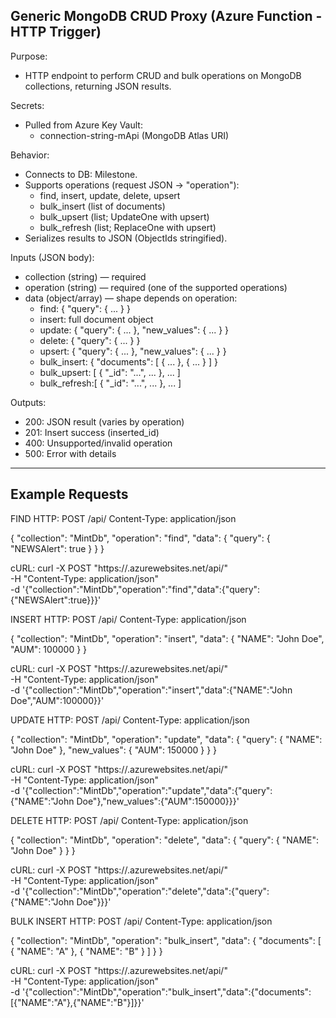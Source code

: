 Generic MongoDB CRUD Proxy (Azure Function - HTTP Trigger)
---------------------------------------------------------

Purpose:
- HTTP endpoint to perform CRUD and bulk operations on MongoDB collections, returning JSON results.

Secrets:
- Pulled from Azure Key Vault:
  - connection-string-mApi (MongoDB Atlas URI)

Behavior:
- Connects to DB: Milestone.
- Supports operations (request JSON -> "operation"):
  - find, insert, update, delete, upsert
  - bulk_insert (list of documents)
  - bulk_upsert (list; UpdateOne with upsert)
  - bulk_refresh (list; ReplaceOne with upsert)
- Serializes results to JSON (ObjectIds stringified).

Inputs (JSON body):
- collection (string)  — required
- operation (string)   — required (one of the supported operations)
- data (object/array)  — shape depends on operation:
  - find:        { "query": { ... } }
  - insert:      full document object
  - update:      { "query": { ... }, "new_values": { ... } }
  - delete:      { "query": { ... } }
  - upsert:      { "query": { ... }, "new_values": { ... } }
  - bulk_insert: { "documents": [ { ... }, { ... } ] }
  - bulk_upsert: [ { "_id": "...", ... }, ... ]
  - bulk_refresh:[ { "_id": "...", ... }, ... ]

Outputs:
- 200: JSON result (varies by operation)
- 201: Insert success (inserted_id)
- 400: Unsupported/invalid operation
- 500: Error with details

-------------------------------------------------
Example Requests
-------------------------------------------------

FIND
HTTP:
POST /api/<function>
Content-Type: application/json

{
  "collection": "MintDb",
  "operation": "find",
  "data": { "query": { "NEWSAlert": true } }
}

cURL:
curl -X POST "https://<your-func-app>.azurewebsites.net/api/<function>" \
  -H "Content-Type: application/json" \
  -d '{"collection":"MintDb","operation":"find","data":{"query":{"NEWSAlert":true}}}'


INSERT
HTTP:
POST /api/<function>
Content-Type: application/json

{
  "collection": "MintDb",
  "operation": "insert",
  "data": { "NAME": "John Doe", "AUM": 100000 }
}

cURL:
curl -X POST "https://<your-func-app>.azurewebsites.net/api/<function>" \
  -H "Content-Type: application/json" \
  -d '{"collection":"MintDb","operation":"insert","data":{"NAME":"John Doe","AUM":100000}}'


UPDATE
HTTP:
POST /api/<function>
Content-Type: application/json

{
  "collection": "MintDb",
  "operation": "update",
  "data": { "query": { "NAME": "John Doe" }, "new_values": { "AUM": 150000 } }
}

cURL:
curl -X POST "https://<your-func-app>.azurewebsites.net/api/<function>" \
  -H "Content-Type: application/json" \
  -d '{"collection":"MintDb","operation":"update","data":{"query":{"NAME":"John Doe"},"new_values":{"AUM":150000}}}'


DELETE
HTTP:
POST /api/<function>
Content-Type: application/json

{
  "collection": "MintDb",
  "operation": "delete",
  "data": { "query": { "NAME": "John Doe" } }
}

cURL:
curl -X POST "https://<your-func-app>.azurewebsites.net/api/<function>" \
  -H "Content-Type: application/json" \
  -d '{"collection":"MintDb","operation":"delete","data":{"query":{"NAME":"John Doe"}}}'


BULK INSERT
HTTP:
POST /api/<function>
Content-Type: application/json

{
  "collection": "MintDb",
  "operation": "bulk_insert",
  "data": { "documents": [ { "NAME": "A" }, { "NAME": "B" } ] }
}

cURL:
curl -X POST "https://<your-func-app>.azurewebsites.net/api/<function>" \
  -H "Content-Type: application/json" \
  -d '{"collection":"MintDb","operation":"bulk_insert","data":{"documents":[{"NAME":"A"},{"NAME":"B"}]}}'
